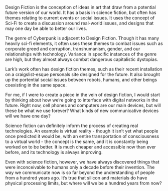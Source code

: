 Design Fiction is the conception of ideas in art that draw from a potential future version of our world. It has a basis in science fiction, but often has themes relating to current events or social issues. It uses the concept of Sci-Fi to create a discussion around real-world issues, and designs that may one day be able to better our lives. 

The genre of Cyberpunk is adjacent to Design Fiction. Though it has many heavily sci-fi elements, it often uses these themes to combat issues such as corporate greed and corruption, transhumanism, gender, and our relationships with technology. Variance in specific instances of the genre are high, but they almost always combat dangerous capitalistic dystopias. 

Lark’s work often has design fiction themes, such as their recent installation on a craigslist-esque personals site designed for the future. It also brought up the portential social issues between robots, humans, and other beings coexisting in the same space. 

For me, if I were to create a piece in the vein of design fiction, I would start by thinking about how we’re going to interface with digital networks in the future. Right now, cell phones and computers are our main devices, but will these be what we use forever? What kinds of new communicative devices will we have one day?

Science fiction can definitely inform the process of creating real technologies. An example is virtual reality - though it isn’t yet what people once predicted it would be, with an entire transportation of consciousness to a virtual world - the concept is the same, and it is constantly being worked on to be better. It is much cheaper and accessible now than ever before, and its technology is always improving. 

Even with science fiction, however, we have always discovered things that were inconceivable to humans only a decade before their invention. The way we communicate now is so far beyond the understanding of people from a hundred years ago. It’s true that silicon and materials do have physical processing limits, but where will we be a hundred years from now?

